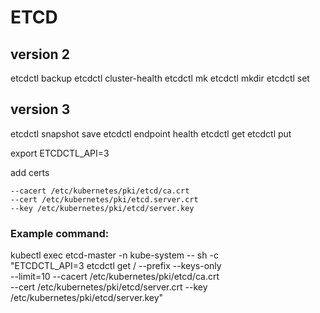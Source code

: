# ETCD

## version 2
etcdctl backup
etcdctl cluster-health
etcdctl mk
etcdctl mkdir
etcdctl set

## version 3
etcdctl snapshot save
etcdctl endpoint health
etcdctl get
etcdctl put

export ETCDCTL_API=3

add certs
```
--cacert /etc/kubernetes/pki/etcd/ca.crt
--cert /etc/kubernetes/pki/etcd.server.crt
--key /etc/kubernetes/pki/etcd/server.key
```

### Example command:
kubectl exec etcd-master -n kube-system -- sh -c \
"ETCDCTL_API=3 etcdctl get / --prefix --keys-only \
--limit=10 --cacert /etc/kubernetes/pki/etcd/ca.crt \
--cert /etc/kubernetes/pki/etcd/server.crt  --key \
/etc/kubernetes/pki/etcd/server.key"
